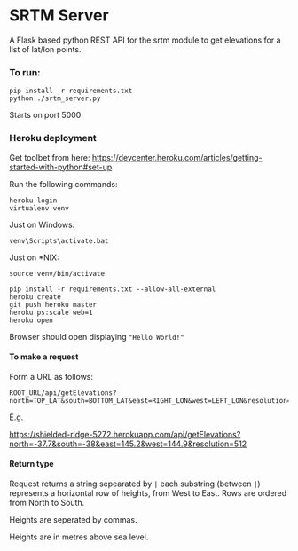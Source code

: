 # SRTM Server

A Flask based python REST API for the srtm module to get elevations for a list of lat/lon points.

### To run:

    pip install -r requirements.txt
    python ./srtm_server.py

Starts on port 5000



### Heroku deployment

Get toolbet from here:
    https://devcenter.heroku.com/articles/getting-started-with-python#set-up

Run the following commands:

    heroku login
    virtualenv venv

Just on Windows:

    venv\Scripts\activate.bat


Just on *NIX:  

```source venv/bin/activate```



    pip install -r requirements.txt --allow-all-external
    heroku create
    git push heroku master
    heroku ps:scale web=1
    heroku open


Browser should open displaying ```"Hello World!"```


#### To make a request

Form a URL as follows:

    ROOT_URL/api/getElevations?north=TOP_LAT&south=BOTTOM_LAT&east=RIGHT_LON&west=LEFT_LON&resolution=RES

E.g.

https://shielded-ridge-5272.herokuapp.com/api/getElevations?north=-37.7&south=-38&east=145.2&west=144.9&resolution=512


#### Return type

Request returns a string sepearated by ```|``` each substring (between ```|```) represents a horizontal row of heights, from West to East. Rows are ordered from North to South.

Heights are seperated by commas.

Heights are in metres above sea level. 
